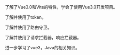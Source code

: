 了解了Vue3.0和Vite的特性，学会了使用Vue3.0开发项目。

了解并使用了token。

了解并使用了路由守卫。

了解并使用了请求拦截器，响应拦截器。

进一步学习了vue3，Java的相关知识。